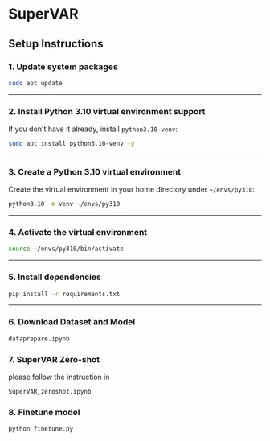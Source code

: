 # SuperVAR


## Setup Instructions

### 1. Update system packages

```bash
sudo apt update
```

---

### 2. Install Python 3.10 virtual environment support

If you don't have it already, install `python3.10-venv`:

```bash
sudo apt install python3.10-venv -y
```

---

### 3. Create a Python 3.10 virtual environment

Create the virtual environment in your home directory under `~/envs/py310`:

```bash
python3.10 -m venv ~/envs/py310
```

---

###  4. Activate the virtual environment

```bash
source ~/envs/py310/bin/activate
```
---

### 5. Install dependencies

```bash
pip install -r requirements.txt
```

---

### 6. Download Dataset and Model

```bash
dataprepare.ipynb
```

### 7. SuperVAR Zero-shot

please follow the instruction in 

```bash
SuperVAR_zeroshot.ipynb
```

### 8. Finetune model

```bash
python finetune.py
```